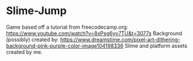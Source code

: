 # Slime-Jump
Game based off a tutorial from freecodecamp.org: https://www.youtube.com/watch?v=8xPsg6yv7TU&t=3077s
Background (possibly) created by: https://www.dreamstime.com/pixel-art-dithering-background-pink-purple-color-image104198336
Slime and platform assets created by me.
